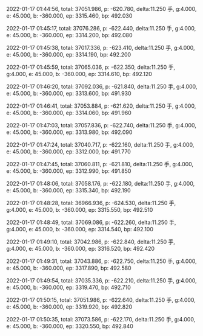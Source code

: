 2022-01-17 01:44:56, total: 37051.986, p: -620.780, delta:11.250 手, g:4.000, e: 45.000, b: -360.000, ep: 3315.460, bp: 492.030

2022-01-17 01:45:17, total: 37076.286, p: -622.440, delta:11.250 手, g:4.000, e: 45.000, b: -360.000, ep: 3314.200, bp: 492.080

2022-01-17 01:45:38, total: 37017.336, p: -623.410, delta:11.250 手, g:4.000, e: 45.000, b: -360.000, ep: 3314.190, bp: 492.200

2022-01-17 01:45:59, total: 37065.036, p: -622.350, delta:11.250 手, g:4.000, e: 45.000, b: -360.000, ep: 3314.610, bp: 492.120

2022-01-17 01:46:20, total: 37092.036, p: -621.840, delta:11.250 手, g:4.000, e: 45.000, b: -360.000, ep: 3313.600, bp: 491.930

2022-01-17 01:46:41, total: 37053.884, p: -621.620, delta:11.250 手, g:4.000, e: 45.000, b: -360.000, ep: 3314.060, bp: 491.960

2022-01-17 01:47:03, total: 37057.836, p: -622.740, delta:11.250 手, g:4.000, e: 45.000, b: -360.000, ep: 3313.980, bp: 492.090

2022-01-17 01:47:24, total: 37040.717, p: -622.160, delta:11.250 手, g:4.000, e: 45.000, b: -360.000, ep: 3312.000, bp: 491.770

2022-01-17 01:47:45, total: 37060.811, p: -621.810, delta:11.250 手, g:4.000, e: 45.000, b: -360.000, ep: 3312.990, bp: 491.850

2022-01-17 01:48:06, total: 37058.176, p: -622.180, delta:11.250 手, g:4.000, e: 45.000, b: -360.000, ep: 3315.340, bp: 492.190

2022-01-17 01:48:28, total: 36966.936, p: -624.530, delta:11.250 手, g:4.000, e: 45.000, b: -360.000, ep: 3315.550, bp: 492.510

2022-01-17 01:48:49, total: 37069.086, p: -622.260, delta:11.250 手, g:4.000, e: 45.000, b: -360.000, ep: 3314.540, bp: 492.100

2022-01-17 01:49:10, total: 37042.986, p: -622.840, delta:11.250 手, g:4.000, e: 45.000, b: -360.000, ep: 3316.520, bp: 492.420

2022-01-17 01:49:31, total: 37043.886, p: -622.750, delta:11.250 手, g:4.000, e: 45.000, b: -360.000, ep: 3317.890, bp: 492.580

2022-01-17 01:49:54, total: 37035.336, p: -622.210, delta:11.250 手, g:4.000, e: 45.000, b: -360.000, ep: 3319.470, bp: 492.710

2022-01-17 01:50:15, total: 37051.986, p: -622.640, delta:11.250 手, g:4.000, e: 45.000, b: -360.000, ep: 3319.920, bp: 492.820

2022-01-17 01:50:35, total: 37073.586, p: -622.170, delta:11.250 手, g:4.000, e: 45.000, b: -360.000, ep: 3320.550, bp: 492.840